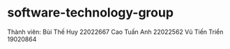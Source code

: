 # software-technology-group
Thành viên:
Bùi Thế Huy 22022667
Cao Tuấn Anh 22022562
Vũ Tiến Triển 19020864
